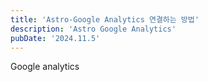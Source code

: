 ```yaml
---
title: 'Astro-Google Analytics 연결하는 방법'
description: 'Astro Google Analytics'
pubDate: '2024.11.5'
---
```


Google analytics

<style>

</style>

<script
  src="https://utteranc.es/client.js"
  repo="tjsgh1217/tjsgh1217.github.io"
  issue-term="pathname"
  theme="github-light"
  crossorigin="anonymous"
  async
></script>
